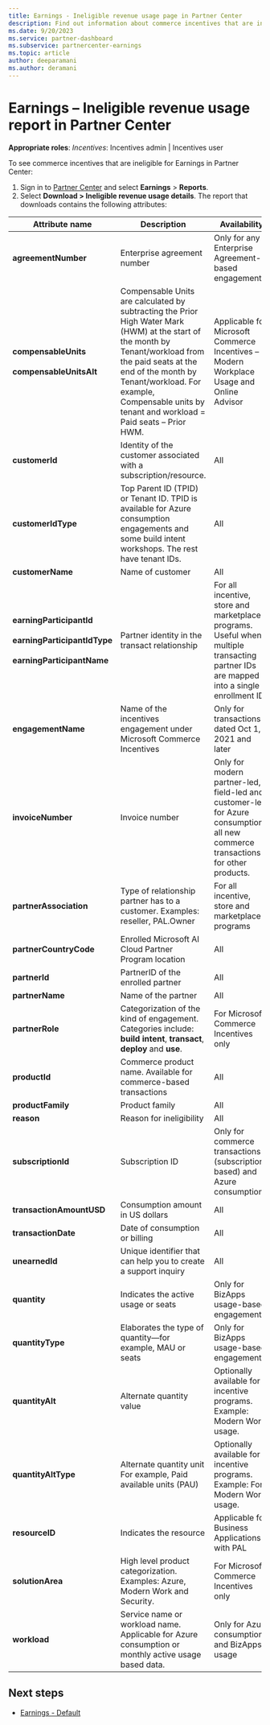 ```yaml
---
title: Earnings - Ineligible revenue usage page in Partner Center
description: Find out information about commerce incentives that are ineligible for Earnings in Partner Center
ms.date: 9/20/2023
ms.service: partner-dashboard
ms.subservice: partnercenter-earnings
ms.topic: article
author: deeparamani
ms.author: deramani
---
```


# Earnings – Ineligible revenue usage report in Partner Center

**Appropriate roles**: *Incentives*: Incentives admin | Incentives user

To see commerce incentives that are ineligible for Earnings in Partner Center:

1. Sign in to [Partner Center](https://partner.microsoft.com/dashboard/home) and select **Earnings** > **Reports**.
1. Select **Download > Ineligible revenue usage details**. The report that downloads contains the following attributes:

| Attribute name | Description | Availability |
| --- | ---| ---|
| **agreementNumber**  | Enterprise agreement number | Only for any Enterprise Agreement-based engagements  |
| **compensableUnits**<br><br>**compensableUnitsAlt** | Compensable Units are calculated by subtracting the Prior High Water Mark (HWM) at the start of the month by Tenant/workload from the paid seats at the end of the month by Tenant/workload. For example, Compensable units by tenant and workload = Paid seats – Prior HWM. | Applicable for Microsoft Commerce Incentives – Modern Workplace Usage and Online Advisor  |
| **customerId** | Identity of the customer associated with a subscription/resource. | All  |
| **customerIdType** | Top Parent ID (TPID) or Tenant ID. TPID is available for Azure consumption engagements and some build intent workshops. The rest have tenant IDs. | All  |
| **customerName** | Name of customer  | All  |
| **earningParticipantId** <br><br>**earningParticipantIdType** <br><br>**earningParticipantName** | Partner identity in the transact relationship | For all incentive, store and marketplace programs. Useful when multiple transacting partner IDs are mapped into a single enrollment ID |
| **engagementName** | Name of the incentives engagement under Microsoft Commerce Incentives | Only for transactions dated Oct 1, 2021 and later  |
| **invoiceNumber**  | Invoice number | Only for modern partner-led, field-led and customer-led for Azure consumption, all new commerce transactions for other products. |
| **partnerAssociation** | Type of relationship partner has to a customer. Examples: reseller, PAL.Owner | For all incentive, store and marketplace programs  |
| **partnerCountryCode** | Enrolled Microsoft AI Cloud Partner Program location | All  |
| **partnerId**  | PartnerID of the enrolled partner  | All  |
| **partnerName**  | Name of the partner  | All  |
| **partnerRole**  | Categorization of the kind of engagement. Categories include: **build intent**, **transact**, **deploy** and **use**. | For Microsoft Commerce Incentives only |
| **productId**  | Commerce product name. Available for commerce-based transactions  | All  |
| **productFamily**  | Product family | All  |
| **reason** | Reason for ineligibility  | All  |
| **subscriptionId** | Subscription ID  | Only for commerce transactions (subscription-based) and Azure consumption  |
| **transactionAmountUSD** | Consumption amount in US dollars | All  |
| **transactionDate**  | Date of consumption or billing  | All  |
| **unearnedId** | Unique identifier that can help you to create a support inquiry | All  |
| **quantity** | Indicates the active usage or seats  | Only for BizApps usage-based engagements |
| **quantityType** | Elaborates the type of quantity—for example, MAU or seats  | Only for BizApps usage-based engagements |
| **quantityAlt**  | Alternate quantity value  | Optionally available for incentive programs. Example: Modern Work usage. |
| **quantityAltType**  | Alternate quantity unit For example, Paid available units (PAU)  | Optionally available for incentive programs. Example: For Modern Work usage.  |
| **resourceID** | Indicates the resource  | Applicable for Business Applications with PAL  |
| **solutionArea** | High level product categorization. Examples: Azure, Modern Work and Security. | For Microsoft Commerce Incentives only |
| **workload** | Service name or workload name. Applicable for Azure consumption or monthly active usage based data.  | Only for Azure consumption and BizApps usage |

## Next steps

- [Earnings - Default](./earnings-default.md)
